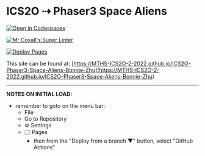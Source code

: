 # ICS2O ⇢ Phaser3 Space Aliens

[![Open in Codespaces](https://classroom.github.com/assets/launch-codespace-7f7980b617ed060a017424585567c406b6ee15c891e84e1186181d67ecf80aa0.svg)](https://classroom.github.com/open-in-codespaces?assignment_repo_id=10869221)

[![Mr Coxall's Super Linter](https://github.com/MTHS-ICS2O-2-2022/ICS2O-Phaser3-Space-Aliens-Bonnie-Zhu/workflows/Mr%20Coxall's%20Super%20Linter/badge.svg)](https://github.com/MTHS-ICS2O-2-2022/ICS2O-Phaser3-Space-Aliens-Bonnie-Zhu/actions)

[![Deploy Pages](https://github.com/MTHS-ICS2O-2-2022/ICS2O-Phaser3-Space-Aliens-Bonnie-Zhu/workflows/Deploy%20Pages/badge.svg)](https://github.com/MTHS-ICS2O-2-2022/ICS2O-Phaser3-Space-Aliens-Bonnie-Zhu/actions)

This site can be found at: [https://MTHS-ICS2O-2-2022.github.io/ICS2O-Phaser3-Space-Aliens-Bonnie-Zhu](https://MTHS-ICS2O-2-2022.github.io/ICS2O-Phaser3-Space-Aliens-Bonnie-Zhu)

---

**NOTES ON INITIAL LOAD:**
- remember to goto on the menu bar:
  - File
  - Go to Repository
  - ⚙ Settings
  - 🗔 Pages
    - then from the "Deploy from a branch ▼" button, select "GitHub Actions"
